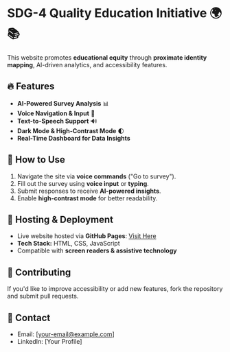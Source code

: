 # SDG-4 Quality Education Initiative 🌍📚  

This website promotes **educational equity** through **proximate identity mapping**, AI-driven analytics, and accessibility features.  

## 🔥 Features  
- **AI-Powered Survey Analysis** 📊  
- **Voice Navigation & Input** 🎤  
- **Text-to-Speech Support** 🔊  
- **Dark Mode & High-Contrast Mode** 🌓  
- **Real-Time Dashboard for Data Insights**  

## 🚀 How to Use  
1. Navigate the site via **voice commands** ("Go to survey").  
2. Fill out the survey using **voice input** or **typing**.  
3. Submit responses to receive **AI-powered insights**.  
4. Enable **high-contrast mode** for better readability.  

## 📡 Hosting & Deployment  
- Live website hosted via **GitHub Pages**: [Visit Here](https://your-username.github.io/SDG4-website)  
- **Tech Stack:** HTML, CSS, JavaScript  
- Compatible with **screen readers & assistive technology**  

## 💬 Contributing  
If you'd like to improve accessibility or add new features, fork the repository and submit pull requests.  

## 📩 Contact  
- Email: [your-email@example.com]  
- LinkedIn: [Your Profile]  


